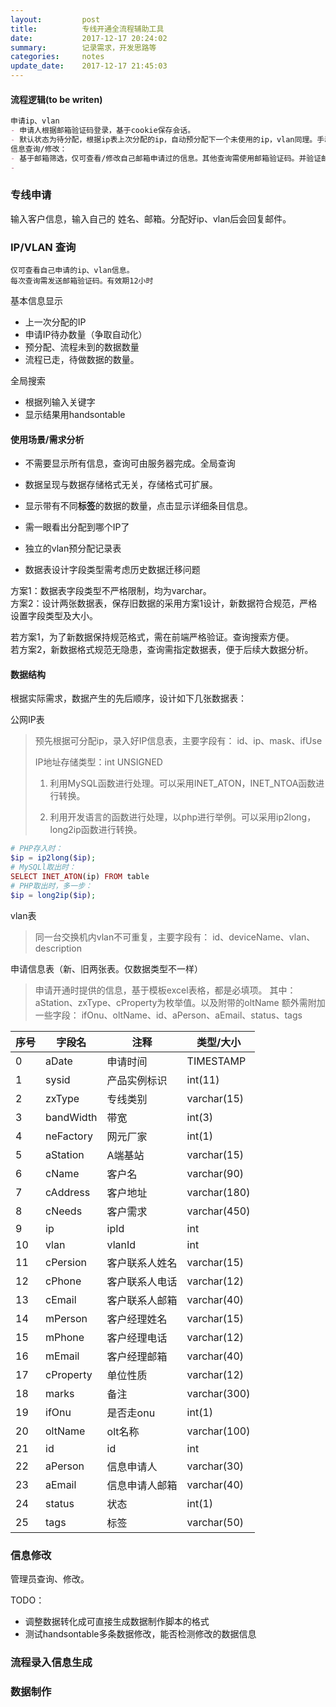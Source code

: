 ```yaml
---
layout:         post
title:          专线开通全流程辅助工具
date:           2017-12-17 20:24:02
summary:        记录需求，开发思路等
categories:     notes
update_date:    2017-12-17 21:45:03
---
```


#### 流程逻辑(to be writen)

```markdown
申请ip、vlan
- 申请人根据邮箱验证码登录，基于cookie保存会话。
- 默认状态为待分配，根据ip表上次分配的ip，自动预分配下一个未使用的ip，vlan同理。手动预分配确认，则发送邮件到申请者。
信息查询/修改：
- 基于邮箱筛选，仅可查看/修改自己邮箱申请过的信息。其他查询需使用邮箱验证码。并验证邮箱是否有权限自主查询数据。将查询操作记录日志。修改提交后做记录，待手动审核后修改成功，并记录操作日志。
- 


```

### 专线申请

输入客户信息，输入自己的 姓名、邮箱。分配好ip、vlan后会回复邮件。

### IP/VLAN 查询

```
仅可查看自己申请的ip、vlan信息。
每次查询需发送邮箱验证码。有效期12小时
```

基本信息显示

- 上一次分配的IP
- 申请IP待办数量（争取自动化）
- 预分配、流程未到的数据数量
- 流程已走，待做数据的数量。

全局搜索

- 根据列输入关键字
- 显示结果用handsontable



#### 使用场景/需求分析

- 不需要显示所有信息，查询可由服务器完成。全局查询

- 数据呈现与数据存储格式无关，存储格式可扩展。​

- 显示带有不同**标签**的数据的数量，点击显示详细条目信息。

- 需一眼看出分配到哪个IP了

- 独立的vlan预分配记录表

- 数据表设计字段类型需考虑历史数据迁移问题

方案1：数据表字段类型不严格限制，均为varchar。  
方案2：设计两张数据表，保存旧数据的采用方案1设计，新数据符合规范，严格设置字段类型及大小。

若方案1，为了新数据保持规范格式，需在前端严格验证。查询搜索方便。  
若方案2，新数据格式规范无隐患，查询需指定数据表，便于后续大数据分析。

#### 数据结构

根据实际需求，数据产生的先后顺序，设计如下几张数据表：

公网IP表

> 预先根据可分配ip，录入好IP信息表，主要字段有：
> id、ip、mask、ifUse
>
> IP地址存储类型：int UNSIGNED
>
> 1. 利用MySQL函数进行处理。可以采用INET_ATON，INET_NTOA函数进行转换。
>
> 2. 利用开发语言的函数进行处理，以php进行举例。可以采用ip2long，long2ip函数进行转换。

```php
# PHP存入时：
$ip = ip2long($ip);
# MySQLl取出时：
SELECT INET_ATON(ip) FROM table 
# PHP取出时，多一步：
$ip = long2ip($ip);
```

vlan表

> 同一台交换机内vlan不可重复，主要字段有：
> id、deviceName、vlan、description

申请信息表（新、旧两张表。仅数据类型不一样）

> 申请开通时提供的信息，基于模板excel表格，都是必填项。
> 其中：aStation、zxType、cProperty为枚举值。以及附带的oltName
> 额外需附加一些字段：
> ifOnu、oltName、id、aPerson、aEmail、status、tags

| 序号   | 字段名       | 注释      | 类型/大小        |
| ---- | --------- | ------- | ------------ |
| 0    | aDate     | 申请时间    | TIMESTAMP    |
| 1    | sysid     | 产品实例标识  | int(11)      |
| 2    | zxType    | 专线类别    | varchar(15)  |
| 3    | bandWidth | 带宽      | int(3)       |
| 4    | neFactory | 网元厂家    | int(1)       |
| 5    | aStation  | A端基站    | varchar(15)  |
| 6    | cName     | 客户名     | varchar(90)  |
| 7    | cAddress  | 客户地址    | varchar(180) |
| 8    | cNeeds    | 客户需求    | varchar(450) |
| 9    | ip        | ipId    | int          |
| 10   | vlan      | vlanId  | int          |
| 11   | cPersion  | 客户联系人姓名 | varchar(15)  |
| 12   | cPhone    | 客户联系人电话 | varchar(12)  |
| 13   | cEmail    | 客户联系人邮箱 | varchar(40)  |
| 14   | mPerson   | 客户经理姓名  | varchar(15)  |
| 15   | mPhone    | 客户经理电话  | varchar(12)  |
| 16   | mEmail    | 客户经理邮箱  | varchar(40)  |
| 17   | cProperty | 单位性质    | varchar(12)  |
| 18   | marks     | 备注      | varchar(300) |
| 19   | ifOnu     | 是否走onu  | int(1)       |
| 20   | oltName   | olt名称   | varchar(100) |
| 21   | id        | id      | int          |
| 22   | aPerson   | 信息申请人   | varchar(30)  |
| 23   | aEmail    | 信息申请人邮箱 | varchar(40)  |
| 24   | status    | 状态      | int(1)       |
| 25   | tags      | 标签      | varchar(50)  |

### 信息修改

管理员查询、修改。

TODO：

- 调整数据转化成可直接生成数据制作脚本的格式
- 测试handsontable多条数据修改，能否检测修改的数据信息

### 流程录入信息生成



### 数据制作 

